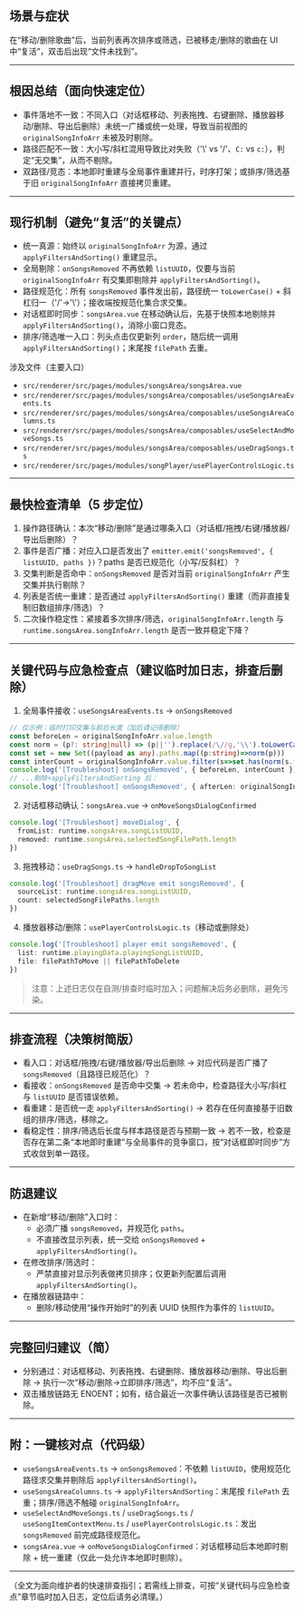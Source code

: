 ## 场景与症状

在“移动/删除歌曲”后，当前列表再次排序或筛选，已被移走/删除的歌曲在 UI 中“复活”，双击后出现“文件未找到”。

---

## 根因总结（面向快速定位）

- 事件落地不一致：不同入口（对话框移动、列表拖拽、右键删除、播放器移动/删除、导出后删除）未统一广播或统一处理，导致当前视图的 `originalSongInfoArr` 未被及时剔除。
- 路径匹配不一致：大小写/斜杠混用导致比对失败（'\\' vs '/'、`C:` vs `c:`），判定“无交集”，从而不剔除。
- 双路径/竞态：本地即时重建与全局事件重建并行，时序打架；或排序/筛选基于旧 `originalSongInfoArr` 直接拷贝重建。

---

## 现行机制（避免“复活”的关键点）

- 统一真源：始终以 `originalSongInfoArr` 为源，通过 `applyFiltersAndSorting()` 重建显示。
- 全局剔除：`onSongsRemoved` 不再依赖 `listUUID`，仅要与当前 `originalSongInfoArr` 有交集即剔除并 `applyFiltersAndSorting()`。
- 路径规范化：所有 `songsRemoved` 事件发出前，路径统一 `toLowerCase()` + 斜杠归一（'/'→'\\'）；接收端按规范化集合求交集。
- 对话框即时同步：`songsArea.vue` 在移动确认后，先基于快照本地剔除并 `applyFiltersAndSorting()`，消除小窗口竞态。
- 排序/筛选唯一入口：列头点击仅更新列 `order`，随后统一调用 `applyFiltersAndSorting()`；末尾按 `filePath` 去重。

涉及文件（主要入口）
- `src/renderer/src/pages/modules/songsArea/songsArea.vue`
- `src/renderer/src/pages/modules/songsArea/composables/useSongsAreaEvents.ts`
- `src/renderer/src/pages/modules/songsArea/composables/useSongsAreaColumns.ts`
- `src/renderer/src/pages/modules/songsArea/composables/useSelectAndMoveSongs.ts`
- `src/renderer/src/pages/modules/songsArea/composables/useDragSongs.ts`
- `src/renderer/src/pages/modules/songPlayer/usePlayerControlsLogic.ts`

---

## 最快检查清单（5 步定位）

1) 操作路径确认：本次“移动/删除”是通过哪条入口（对话框/拖拽/右键/播放器/导出后删除）？
2) 事件是否广播：对应入口是否发出了 `emitter.emit('songsRemoved', { listUUID, paths })`？paths 是否已规范化（小写/反斜杠）？
3) 交集判断是否命中：`onSongsRemoved` 是否对当前 `originalSongInfoArr` 产生交集并执行剔除？
4) 列表是否统一重建：是否通过 `applyFiltersAndSorting()` 重建（而非直接复制旧数组排序/筛选）？
5) 二次操作稳定性：紧接着多次排序/筛选，`originalSongInfoArr.length` 与 `runtime.songsArea.songInfoArr.length` 是否一致并稳定下降？

---

## 关键代码与应急检查点（建议临时加日志，排查后删除）

1) 全局事件接收：`useSongsAreaEvents.ts` → `onSongsRemoved`
```ts
// 仅示例：临时打印交集与前后长度（加后请记得删除）
const beforeLen = originalSongInfoArr.value.length
const norm = (p?: string|null) => (p||'').replace(/\//g,'\\').toLowerCase()
const set = new Set((payload as any).paths.map((p:string)=>norm(p)))
const interCount = originalSongInfoArr.value.filter(s=>set.has(norm(s.filePath))).length
console.log('[Troubleshoot] onSongsRemoved', { beforeLen, interCount })
// ...剔除+applyFiltersAndSorting 后：
console.log('[Troubleshoot] onSongsRemoved', { afterLen: originalSongInfoArr.value.length })
```

2) 对话框移动确认：`songsArea.vue` → `onMoveSongsDialogConfirmed`
```ts
console.log('[Troubleshoot] moveDialog', {
  fromList: runtime.songsArea.songListUUID,
  removed: runtime.songsArea.selectedSongFilePath.length
})
```

3) 拖拽移动：`useDragSongs.ts` → `handleDropToSongList`
```ts
console.log('[Troubleshoot] dragMove emit songsRemoved', {
  sourceList: runtime.songsArea.songListUUID,
  count: selectedSongFilePaths.length
})
```

4) 播放器移动/删除：`usePlayerControlsLogic.ts`（移动或删除处）
```ts
console.log('[Troubleshoot] player emit songsRemoved', {
  list: runtime.playingData.playingSongListUUID,
  file: filePathToMove || filePathToDelete
})
```

> 注意：上述日志仅在自测/排查时临时加入；问题解决后务必删除，避免污染。

---

## 排查流程（决策树简版）

- 看入口：对话框/拖拽/右键/播放器/导出后删除 → 对应代码是否广播了 `songsRemoved`（且路径已规范化）？
- 看接收：`onSongsRemoved` 是否命中交集 → 若未命中，检查路径大小写/斜杠与 `listUUID` 是否错误依赖。
- 看重建：是否统一走 `applyFiltersAndSorting()` → 若存在任何直接基于旧数组的排序/筛选，移除之。
- 看稳定性：排序/筛选后长度与样本路径是否与预期一致 → 若不一致，检查是否存在第二条“本地即时重建”与全局事件的竞争窗口，按“对话框即时同步”方式收敛到单一路径。

---

## 防退建议

- 在新增“移动/删除”入口时：
  - 必须广播 `songsRemoved`，并规范化 `paths`。
  - 不直接改显示列表，统一交给 `onSongsRemoved` + `applyFiltersAndSorting()`。
- 在修改排序/筛选时：
  - 严禁直接对显示列表做拷贝排序；仅更新列配置后调用 `applyFiltersAndSorting()`。
- 在播放器链路中：
  - 删除/移动使用“操作开始时”的列表 UUID 快照作为事件的 `listUUID`。

---

## 完整回归建议（简）

- 分别通过：对话框移动、列表拖拽、右键删除、播放器移动/删除、导出后删除 → 执行一次“移动/删除→立即排序/筛选”，均不应“复活”。
- 双击播放链路无 ENOENT；如有，结合最近一次事件确认该路径是否已被剔除。

---

## 附：一键核对点（代码级）

- `useSongsAreaEvents.ts` → `onSongsRemoved`：不依赖 `listUUID`，使用规范化路径求交集并剔除后 `applyFiltersAndSorting()`。
- `useSongsAreaColumns.ts` → `applyFiltersAndSorting`：末尾按 `filePath` 去重；排序/筛选不触碰 `originalSongInfoArr`。
- `useSelectAndMoveSongs.ts` / `useDragSongs.ts` / `useSongItemContextMenu.ts` / `usePlayerControlsLogic.ts`：发出 `songsRemoved` 前完成路径规范化。
- `songsArea.vue` → `onMoveSongsDialogConfirmed`：对话框移动后本地即时剔除 + 统一重建（仅此一处允许本地即时剔除）。

---

（全文为面向维护者的快速排查指引；若需线上排查，可按“关键代码与应急检查点”章节临时加入日志，定位后请务必清理。）